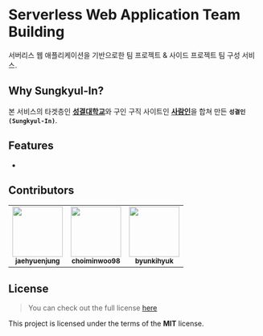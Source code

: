 # Serverless Web Application Team Building

서버리스 웹 애플리케이션을 기반으로한 팀 프로젝트 & 사이드 프로젝트 팀 구성 서비스.

## Why **Sungkyul-In**?

본 서비스의 타겟층인 [**성결대학교**](https://www.sungkyul.ac.kr/skukr/index.do)와 구인 구직 사이트인 [**사람인**](https://www.saramin.co.kr/zf_user/)을 합쳐 만든 **`성결인(Sungkyul-In)`**.

## Features

-

## Contributors

<!-- ALL-CONTRIBUTORS-LIST:START - Do not remove or modify this section -->
<!-- prettier-ignore-start -->
<!-- markdownlint-disable -->
<table cellspacing="1px">
    <tr>
        <td align="center">
            <a href="https://github.com/jaehyuenjung"><img src="https://avatars.githubusercontent.com/u/86586206?s=100&u=aac9ce00d8292f1ce2f0abf93f3e79e9ec8ad6b8&v=4" width="100px;"/><br /><sub><b>jaehyuenjung</b></sub></a><br />
        </td>
        <td align="center">
            <a href="https://github.com/choiminwoo98"><img src="https://avatars.githubusercontent.com/u/61531483?s=100&u=0d11985c3bc292ee0f83b8a35656be34c4a6c0b3&v=4" width="100px;"/><br /><sub><b>choiminwoo98</b></sub></a>
        </td>
        <td align="center">
            <a href="https://github.com/byunkihyuk"><img src="https://avatars.githubusercontent.com/u/78002166?s=100&u=5e480c59e71b9aa55bd111ebb619d6c302926d68&v=4" width="100px;"/><br /><sub><b>byunkihyuk</b></sub></a>
        </td>
    </tr>
</table>
<!-- markdownlint-restore -->
<!-- prettier-ignore-end -->
<!-- ALL-CONTRIBUTORS-LIST:END -->

## License

> You can check out the full license [here](https://github.com/jaehyuenjung/sungkyulin/blob/master/LICENSE)

This project is licensed under the terms of the **MIT** license.
